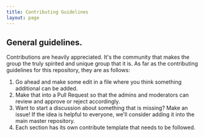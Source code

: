 ```yaml
---
title: Contributing Guidelines
layout: page
---
```


## General guidelines.

Contributions are heavily appreciated. It's the community that makes the group the truly spirited and unique group that it is. As far as the contributing guidelines for this repository, they are as follows:

1. Go ahead and make some edit in a file where you think something additional can be added.
2. Make that into a Pull Request so that the admins and moderators can review and approve or reject accordingly.
3. Want to start a discussion about something that is missing? Make an issue! If the idea is helpful to everyone, we'll consider adding it into the main master repository.
4. Each section has its own contribute template that needs to be followed.
